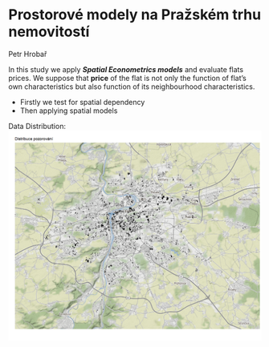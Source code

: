 Prostorové modely na Pražském trhu nemovitostí
================
Petr Hrobař

In this study we apply ***Spatial Econometrics models*** and evaluate
flats prices. We suppose that **price** of the flat is not only the
function of flat’s own characteristics but also function of its
neighbourhood characteristics.

  - Firstly we test for spatial dependency
  - Then applying spatial models

Data Distribution:
![](README_files/figure-gfm/unnamed-chunk-1-1.png)<!-- -->
